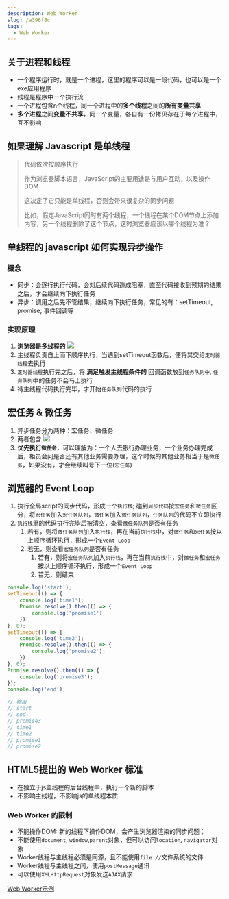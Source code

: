 ```yaml
---
description: Web Worker
slug: /a396f8c
tags: 
  - Web Worker
---
```


## 关于进程和线程

+ 一个程序运行时，就是一个进程，这里的程序可以是一段代码，也可以是一个exe应用程序
+ 线程是程序中一个执行流
+ 一个进程包含n个线程，同一个进程中的**多个线程**之间的**所有变量共享**
+ **多个进程**之间**变量不共享**，同一个变量，各自有一份拷贝存在于每个进程中，互不影响


## 如果理解 Javascript 是单线程
> 代码依次按顺序执行
>
> 作为浏览器脚本语言，JavaScript的主要用途是与用户互动，以及操作DOM
>
> 这决定了它只能是单线程，否则会带来很复杂的同步问题
>
> 比如，假定JavaScript同时有两个线程，一个线程在某个DOM节点上添加内容，另一个线程删除了这个节点，这时浏览器应该以哪个线程为准？


## 单线程的 javascript 如何实现异步操作

### 概念
+ 同步：会逐行执行代码，会对后续代码造成阻塞，直至代码接收到预期的结果之后，才会继续向下执行任务
+ 异步：调用之后先不管结果，继续向下执行任务，常见的有：setTimeout, promise, 事件回调等

### 实现原理
1. **浏览器是多线程的**
   ![](@site/static/docs/03.HTML篇/浏览器的多线程.jpg)
2. 主线程负责自上而下顺序执行，当遇到setTimeout函数后，便将其交给`定时器线程`去执行
3. `定时器线程`执行完之后，将 **满足触发主线程条件的** 回调函数放到`任务队列中`, `任务队列`中的任务不会马上执行
4. 待主线程代码执行完毕，才开始`任务队列`代码的执行


## 宏任务 & 微任务
1. 异步任务分为两种：宏任务、微任务
2. 两者包含
![](@site/static/docs/03.HTML篇/event-loop.png)
3. **优先执行`微任务`**，可以理解为：一个人去银行办理业务，一个业务办理完成后，柜员会问是否还有其他业务需要办理，这个时候的其他业务相当于是`微任务`，如果没有，才会继续叫号下一位(`宏任务`)


## 浏览器的 Event Loop
1. 执行全局script的同步代码，形成一个`执行栈`; 碰到`异步代码`按`宏任务`和`微任务`区分，将`宏任务`加入`宏任务队列`，`微任务`加入`微任务队列`，`任务队列`的代码不立即执行
2. `执行栈`里的代码执行完毕后被清空，查看`微任务队列`是否有任务
   1. 若有，则将`微任务队列`加入`执行栈`，再在当前`执行栈`中，对`微任务`和`宏任务`按以上顺序循环执行，形成一个`Event Loop`
   2. 若无，则查看`宏任务队列`是否有任务
      1. 若有，则将`宏任务队列`加入`执行栈`，再在当前`执行栈`中，对`微任务`和`宏任务`按以上顺序循环执行，形成一个`Event Loop`
      2. 若无，则结束

```js
console.log('start');
setTimeout(() => {
    console.log('time1');
    Promise.resolve().then(() => {
        console.log('promise1');
    })
}, 0);
setTimeout(() => {
    console.log('time2');
    Promise.resolve().then(() => {
        console.log('promise2');
    })
}, 0);
Promise.resolve().then(() => {
    console.log('promise3');
});
console.log('end');

// 输出
// start
// end
// promise3
// time1
// time2
// promise1
// promise2
```


## HTML5提出的 Web Worker 标准
+ 在独立于js主线程的后台线程中，执行一个新的脚本
+ 不影响主线程，不影响js的单线程本质

### Web Worker 的限制
+ 不能操作DOM: 新的线程下操作DOM，会产生浏览器渲染的同步问题；
+ 不能使用`document`, `window`,`parent`对象，但可以访问`location`, `navigator`对象
+ Worker线程与主线程必须是同源，且不能使用`file://`文件系统的文件
+ Worker线程与主线程之间，使用`postMessage`通讯
+ 可以使用`XMLHttpRequest`对象发送`AJAX`请求

[Web Worker示例](https://lacorda.github.io/demo.html#/index/web-worker)